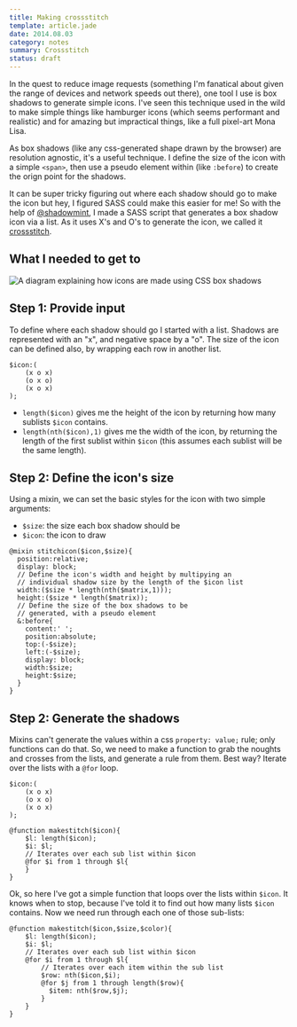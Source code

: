 ```yaml
---
title: Making crossstitch
template: article.jade
date: 2014.08.03
category: notes
summary: Crossstitch
status: draft
---
```


In the quest to reduce image requests (something I'm fanatical about given the range of devices and network speeds out there), one tool I use is box shadows to generate simple icons. I've seen this technique used in the wild to make simple things like hamburger icons (which seems performant and realistic) and for amazing but impractical things, like a full pixel-art Mona Lisa.

As box shadows (like any css-generated shape drawn by the browser) are resolution agnostic, it's a useful technique. I define the size of the icon with a simple `<span>`, then use a pseudo element within (like `:before`) to create the orign point for the shadows.

It can be super tricky figuring out where each shadow should go to make the icon but hey, I figured SASS could make this easier for me! So with the help of [@shadowmint]('http://twitter.com/shadowmint'), I made a SASS script that generates a box shadow icon via a list. As it uses X's and O's to generate the icon, we called it [crossstitch]('http://codepen.io/jackarmley/public').

## What I needed to get to

![A diagram explaining how icons are made using CSS box shadows](/assets/images/blog/making-crossstitch--fig1.gif)

## Step 1: Provide input

To define where each shadow should go I started with a list. Shadows are represented with an "x", and negative space by a "o". The size of the icon can be defined also, by wrapping each row in another list.

```
$icon:(
    (x o x)
    (o x o)
    (x o x)
);
```

- `length($icon)` gives me the height of the icon by returning how many sublists `$icon` contains.
- `length(nth($icon),1)` gives me the width of the icon, by returning the length of the first sublist within `$icon` (this assumes each sublist will be the same length).

## Step 2: Define the icon's size

Using a mixin, we can set the basic styles for the icon with two simple arguments:

- `$size`: the size each box shadow should be
- `$icon`: the icon to draw

```
@mixin stitchicon($icon,$size){
  position:relative;
  display: block;
  // Define the icon's width and height by multipying an
  // individual shadow size by the length of the $icon list
  width:($size * length(nth($matrix,1)));
  height:($size * length($matrix));
  // Define the size of the box shadows to be
  // generated, with a pseudo element
  &:before{
    content:' ';
    position:absolute;
    top:(-$size);
    left:(-$size);
    display: block;
    width:$size;
    height:$size;
  }
}
```

## Step 2: Generate the shadows

Mixins can't generate the values within a css `property: value;` rule; only functions can do that. So, we need to make a function to grab the noughts and crosses from the lists, and generate a rule from them. Best way? Iterate over the lists with a `@for` loop.

```
$icon:(
    (x o x)
    (o x o)
    (x o x)
);

@function makestitch($icon){
    $l: length($icon);
    $i: $l;
    // Iterates over each sub list within $icon
    @for $i from 1 through $l{
    }
}
```

Ok, so here I've got a simple function that loops over the lists within `$icon`. It knows when to stop, because I've told it to find out how many lists `$icon` contains. Now we need run through each one of those sub-lists:

```
@function makestitch($icon,$size,$color){
    $l: length($icon);
    $i: $l;
    // Iterates over each sub list within $icon
    @for $i from 1 through $l{
        // Iterates over each item within the sub list
        $row: nth($icon,$i);
        @for $j from 1 through length($row){
          $item: nth($row,$j);
        }
    }
}
```
